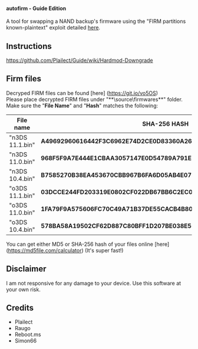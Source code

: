 #### autofirm - Guide Edition

A tool for swapping a NAND backup's firmware using the "FIRM partitions known-plaintext" exploit detailed [here](https://www.3dbrew.org/wiki/3DS_System_Flaws).

## Instructions

https://github.com/Plailect/Guide/wiki/Hardmod-Downgrade

## Firm files

Decryped FIRM files can be found [here] (https://git.io/vo5OS) <br/>
Please place decrypted FIRM files under "**\source\firmwares\**" folder. <br/>
Make sure the "**File Name**" and "**Hash**" matches the following:

| File name       | SHA-256 HASH                                                         |
| --------------- | -------------------------------------------------------------------- |
| "n3DS 11.1.bin" | **A49692960616442F3C6962E74D2CE0D83360A26F812B2B000C00846884E45160** |
| "n3DS 11.0.bin" | **968F5F9A7E444E1CBAA3057147E0D54789A791E3295922CE646AB91914484063** |
| "n3DS 10.4.bin" | **B7585270B38EA453670CBB967B6FA6D05AB4E07B2BABFAD4E7D78F42E280A2E6** |
| "o3DS 11.1.bin" | **03DCCE244FD203319E0802CF022DB67BB6C2EC08B6A15C01296C0C289705BE37** |
| "o3DS 11.0.bin" | **1FA79F9A575606FC70C49A71B37DE55CACB4B808AD79C982ED93FE31685D39B1** |
| "o3DS 10.4.bin" | **578BA58A19502CF62D887C80BFF1D207BE038E5C1B3CAD5B3306790381239A07** |

You can get either MD5 or SHA-256 hash of your files online [here] (https://md5file.com/calculator) (It's super fast!)

## Disclaimer

I am not responsive for any damage to your device. Use this software at your own risk.

## Credits

+ Plailect
+ Raugo
+ Reboot.ms
+ Simon66
